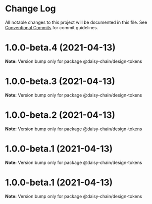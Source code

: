 # Change Log

All notable changes to this project will be documented in this file.
See [Conventional Commits](https://conventionalcommits.org) for commit guidelines.

# 1.0.0-beta.4 (2021-04-13)

**Note:** Version bump only for package @daisy-chain/design-tokens





# 1.0.0-beta.3 (2021-04-13)

**Note:** Version bump only for package @daisy-chain/design-tokens





# 1.0.0-beta.2 (2021-04-13)

**Note:** Version bump only for package @daisy-chain/design-tokens





# 1.0.0-beta.1 (2021-04-13)

**Note:** Version bump only for package @daisy-chain/design-tokens





# 1.0.0-beta.1 (2021-04-13)

**Note:** Version bump only for package @daisy-chain/design-tokens
